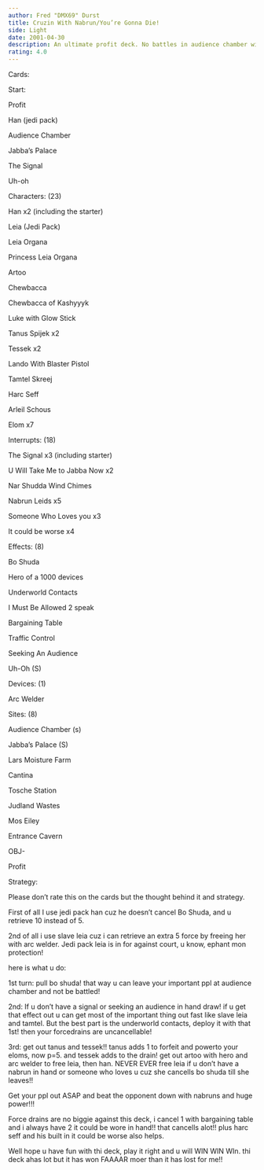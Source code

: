 ```yaml
---
author: Fred "DMX69" Durst
title: Cruzin With Nabrun/You’re Gonna Die!
side: Light
date: 2001-04-30
description: An ultimate profit deck. No battles in audience chamber with unstoppable mega drains, while you slaughter everyone with Nabrun!
rating: 4.0
---
```

Cards: 

Start:
 Profit
 Han (jedi pack)
 Audience Chamber
 Jabba’s Palace
 The Signal
 Uh-oh

Characters: (23)
 Han x2 (including the starter)
 Leia (Jedi Pack)
 Leia Organa
 Princess Leia Organa
 Artoo
 Chewbacca
 Chewbacca of Kashyyyk
 Luke with Glow Stick
 Tanus Spijek x2
 Tessek x2
 Lando With Blaster Pistol
 Tamtel Skreej
 Harc Seff
 Arleil Schous
 Elom x7

 Interrupts:  (18)
 The Signal x3 (including starter)
 U Will Take Me to Jabba Now x2
 Nar Shudda Wind Chimes
 Nabrun Leids x5
 Someone Who Loves you x3
 It could be worse x4

 Effects:  (8)
 Bo Shuda
 Hero of a 1000 devices
 Underworld Contacts
 I Must Be Allowed 2 speak
 Bargaining Table
 Traffic Control
 Seeking An Audience
 Uh-Oh (S)

 Devices:  (1)
 Arc Welder

 Sites:  (8)
 Audience Chamber (s)
 Jabba’s Palace (S)
 Lars Moisture Farm
 Cantina
 Tosche Station
 Judland Wastes
 Mos Eiley
 Entrance Cavern

 OBJ-
 Profit



Strategy: 

 Please don’t rate this on the cards but the thought behind it and strategy.
 First of all I use jedi pack han cuz he doesn’t cancel Bo Shuda, and u retrieve 10 instead of 5.
 2nd of all i use slave leia cuz i can retrieve an extra 5 force by freeing her with arc welder. Jedi pack leia is in for against court, u know, ephant mon protection!

 here is what u do:

 1st turn: pull bo shuda! that way u can leave your important ppl at audience chamber and not be battled! 

 2nd: If u don’t have a signal or seeking an audience in hand draw! if u get that effect out u can get most of the important thing out fast like slave leia and tamtel. But the best part is the underworld contacts, deploy it with that 1st! then your forcedrains are uncancellable!

3rd: get out tanus and tessek!! tanus adds 1 to forfeit and powerto your eloms, now p=5. and tessek adds to the drain! get out artoo with hero and arc welder to free leia, then han. NEVER EVER free leia if u don’t have a nabrun in hand or someone who loves u cuz she cancells bo shuda till she leaves!!



Get your ppl out ASAP and beat the opponent down with nabruns and huge power!!!


Force drains are no biggie against this deck, i cancel 1 with bargaining table and i always have 2 it could be wore in hand!! that cancells alot!! plus harc seff and his built in it could be worse also helps.

Well hope u have fun with thi deck, play it right and u will WIN WIN WIn. thi deck ahas lot but it has won FAAAAR moer than it has lost for me!! 